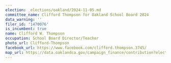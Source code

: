 ```yaml
---
election: _elections/oakland/2024-11-05.md
committee_name: Clifford Thompson for Oakland School Board 2024
data_warning: ''
filer_id: '1470076'
is_incumbent: true
name: Clifford W. Thompson
occupation: School Board Director/Teacher
photo_url: Clifford-Thompson
facebook_url: https://www.facebook.com/clifford.thompson.3745/
map_url: https://data.oaklandca.gov/campaign_finance/contribution?electionYear=2024&candidates=1470076&since=2021-07-07&until=2024-08-09
---
```

